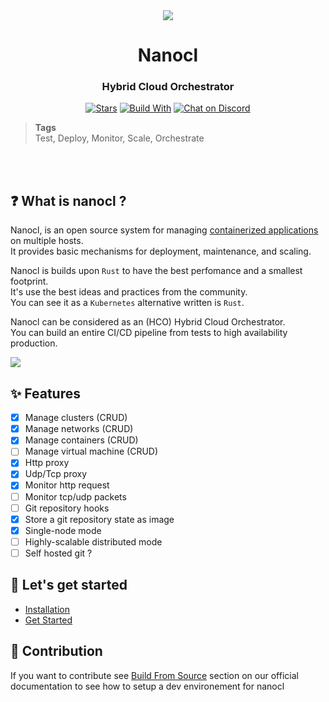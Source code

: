 <div align="center">
  <img src="https://download.next-hat.com/ressources/images/logo.png" >
  <h1>Nanocl</h1>
  <h3>Hybrid Cloud Orchestrator</h3>

  <p>

  [![Stars](https://img.shields.io/github/stars/nxthat/nanocld?style=social)](https://github.com/nxthat/nanocld)
  [![Build With](https://img.shields.io/badge/built_with-Rust-dca282.svg)](https://github.com/nxthat/nanocld)
  [![Chat on Discord](https://img.shields.io/discord/1011267493114949693?label=chat&logo=discord)](https://discord.gg/WV4Aac8uZg)

  </p>

</div>

<blockquote class="tags">
 <strong>Tags</strong>
 </br>
 <span id="nxtmdoc-meta-keywords">
  Test, Deploy, Monitor, Scale, Orchestrate
 </span>
</blockquote>

</br>
</br>

## ❓ What is nanocl ?

Nanocl, is an open source system for managing [containerized applications](https://docs.next-hat.com/docs/guides/nanocl/overview) on multiple hosts. <br />
It provides basic mechanisms for deployment, maintenance, and scaling. <br />

Nanocl is builds upon `Rust` to have the best perfomance and a smallest footprint. <br />
It's use the best ideas and practices from the community. <br />
You can see it as a `Kubernetes` alternative written is `Rust`.

Nanocl can be considered as an (HCO) Hybrid Cloud Orchestrator. <br />
You can build an entire CI/CD pipeline from tests to high availability production.

<img src="https://download.next-hat.com/ressources/images/infra.png" />

## ✨ Features
- [x] Manage clusters (CRUD)
- [x] Manage networks (CRUD)
- [x] Manage containers (CRUD)
- [ ] Manage virtual machine (CRUD)
- [x] Http proxy
- [x] Udp/Tcp proxy
- [x] Monitor http request
- [ ] Monitor tcp/udp packets
- [ ] Git repository hooks
- [x] Store a git repository state as image
- [x] Single-node mode
- [ ] Highly-scalable distributed mode
- [ ] Self hosted git ?

## 🎉 Let's get started

- [Installation](https://docs.next-hat.com/docs/setups/nanocl)
- [Get Started](https://docs.next-hat.com/docs/guides/nanocl/get-started)

## 🔨 Contribution

If you want to contribute see [Build From Source](https://docs.next-hat.com/docs/setups/nanocl/linux/from-sources)
section on our official documentation to see how to setup a dev environement for nanocl
